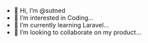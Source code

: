 - 👋 Hi, I’m @sutned
- 👀 I’m interested in Coding...
- 🌱 I’m currently learning Laravel...
- 💞️ I’m looking to collaborate on my product...

<!---
sutned/sutned is a ✨ special ✨ repository because its `README.md` (this file) appears on your GitHub profile.
You can click the Preview link to take a look at your changes.
--->
